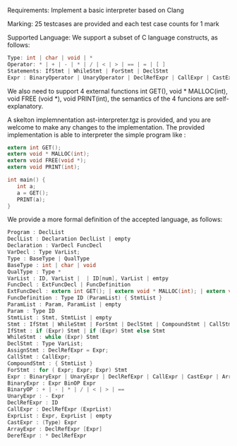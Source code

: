 Requirements: Implement a basic interpreter based on Clang

Marking: 25 testcases are provided and each test case counts for 1 mark

Supported Language: We support a subset of C language constructs, as follows: 

```c
Type: int | char | void | *
Operator: * | + | - | * | / | < | > | == | = | [ ] 
Statements: IfStmt | WhileStmt | ForStmt | DeclStmt 
Expr : BinaryOperator | UnaryOperator | DeclRefExpr | CallExpr | CastExpr 
```

We also need to support 4 external functions int GET(), void * MALLOC(int), void FREE (void *), void PRINT(int), the semantics of the 4 funcions are self-explanatory. 

A skelton implemnentation ast-interpreter.tgz is provided, and you are welcome to make any changes to the implementation. The provided implementation is able to interpreter the simple program like : 
```c
extern int GET();
extern void * MALLOC(int);
extern void FREE(void *);
extern void PRINT(int);

int main() {
   int a;
   a = GET();
   PRINT(a);
}
```

We provide a more formal definition of the accepted language, as follows: 

```c
Program : DeclList
DeclList : Declaration DeclList | empty
Declaration : VarDecl FuncDecl
VarDecl : Type VarList;
Type : BaseType | QualType
BaseType : int | char | void
QualType : Type * 
VarList : ID, VarList |  | ID[num], VarList | emtpy
FuncDecl : ExtFuncDecl | FuncDefinition
ExtFuncDecl : extern int GET(); | extern void * MALLOC(int); | extern void FREE(void *); | extern void PRINT(int);
FuncDefinition : Type ID (ParamList) { StmtList }
ParamList : Param, ParamList | empty
Param : Type ID
StmtList : Stmt, StmtList | empty
Stmt : IfStmt | WhileStmt | ForStmt | DeclStmt | CompoundStmt | CallStmt | AssignStmt | 
IfStmt : if (Expr) Stmt | if (Expr) Stmt else Stmt
WhileStmt : while (Expr) Stmt
DeclStmt : Type VarList;
AssignStmt : DeclRefExpr = Expr;
CallStmt : CallExpr;
CompoundStmt : { StmtList }
ForStmt : for ( Expr; Expr; Expr) Stmt
Expr : BinaryExpr | UnaryExpr | DeclRefExpr | CallExpr | CastExpr | ArrayExpr | DerefExpr | (Expr) | num
BinaryExpr : Expr BinOP Expr
BinaryOP : + | - | * | / | < | > | ==
UnaryExpr : - Expr
DeclRefExpr : ID
CallExpr : DeclRefExpr (ExprList)
ExprList : Expr, ExprList | empty
CastExpr : (Type) Expr
ArrayExpr : DeclRefExpr [Expr]
DerefExpr : * DeclRefExpr
```